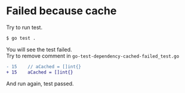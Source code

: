 # Failed because cache
Try to run test.
```bash
$ go test .
```
You will see the test failed.  
Try to remove comment in `go-test-dependency-cached-failed_test.go`
```diff
- 15    // aCached = []int{}
+ 15    aCached = []int{}
```
And run again, test passed.